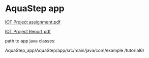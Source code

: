# AquaStep app

[IOT Project assignment.pdf](https://github.com/yonatanko/AquaStep_app/files/13206492/IOT.Project.assignment.pdf)

[IOT Project Report.pdf](https://github.com/yonatanko/AquaStep_app/files/13206490/IOT.Project.Report.pdf)

path to app java classes: 

AquaStep_app/AquaStep/app/src/main/java/com/example
/tutorial6/

